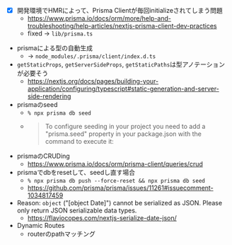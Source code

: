 - [x] 開発環境でHMRによって、Prisma Clientが毎回initializeされてしまう問題
  - https://www.prisma.io/docs/orm/more/help-and-troubleshooting/help-articles/nextjs-prisma-client-dev-practices
  - fixed -> `lib/prisma.ts`
- prismaによる型の自動生成
  - -> `node_modules/.prisma/client/index.d.ts`
- `getStaticProps`, `getServerSideProps`, `getStaticPaths`は型アノテーションが必要そう
  - https://nextjs.org/docs/pages/building-your-application/configuring/typescript#static-generation-and-server-side-rendering
- prismaのseed
  - `% npx prisma db seed`
  - > To configure seeding in your project you need to add a "prisma.seed" property in your package.json with the command to execute it:
- prismaのCRUDing
  - https://www.prisma.io/docs/orm/prisma-client/queries/crud
- prismaでdbをresetして、seedし直す場合
  - `% npx prisma db push --force-reset && npx prisma db seed`
  - https://github.com/prisma/prisma/issues/11261#issuecomment-1034817459
- Reason: `object` ("[object Date]") cannot be serialized as JSON. Please only return JSON serializable data types.
  - https://flaviocopes.com/nextjs-serialize-date-json/
- Dynamic Routes
  - routerのpathマッチング
